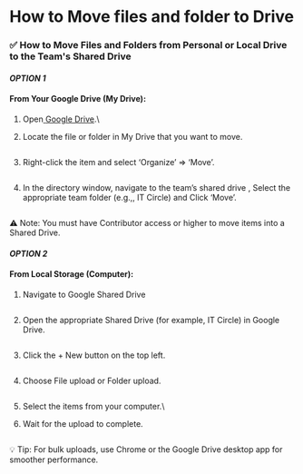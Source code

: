 # How to Move files and folder to Drive

### ✅ How to Move Files and Folders from Personal or Local Drive to the Team's Shared Drive

#### _OPTION 1_ <a href="#nwv17ltxa8as" id="nwv17ltxa8as"></a>

#### From Your Google Drive (My Drive): <a href="#ykd9znkhjjiv" id="ykd9znkhjjiv"></a>

1. Open[ ](https://drive.google.com)[Google Drive](https://drive.google.com).\

2. Locate the file or folder in My Drive that you want to move.

<figure><img src="https://3790142297-files.gitbook.io/~/files/v0/b/gitbook-x-prod.appspot.com/o/spaces%2FJbWd8kIN0U4a2HVR5aA6%2Fuploads%2FmCvFaNpnuIPPy6lxF4HR%2Fimage.png?alt=media&#x26;token=d9c1f7f2-03ee-401e-9d9f-b7cc0832edaa" alt=""><figcaption></figcaption></figure>

3. Right-click the item and select ‘Organize’ ⇒ ‘Move’.

<figure><img src="https://3790142297-files.gitbook.io/~/files/v0/b/gitbook-x-prod.appspot.com/o/spaces%2FJbWd8kIN0U4a2HVR5aA6%2Fuploads%2FGnDmwU7qqGZzgLLYYJXC%2Fimage.png?alt=media&#x26;token=17b6820a-709d-47ac-8be2-96f06d5f7587" alt=""><figcaption></figcaption></figure>

4. In the directory window, navigate to the team’s shared drive , Select the appropriate team folder (e.g.,, IT Circle) and Click ‘Move’.

<figure><img src="https://3790142297-files.gitbook.io/~/files/v0/b/gitbook-x-prod.appspot.com/o/spaces%2FJbWd8kIN0U4a2HVR5aA6%2Fuploads%2F2Mwg0OwaRJPTVjV15cJJ%2Fimage.png?alt=media&#x26;token=bb48ad40-be01-44f7-b706-4de021ccb149" alt=""><figcaption></figcaption></figure>

⚠️ Note: You must have Contributor access or higher to move items into a Shared Drive.





#### _OPTION 2_

#### From Local Storage (Computer): <a href="#fxndrsdghink" id="fxndrsdghink"></a>

1. Navigate to Google Shared Drive

<figure><img src="https://3790142297-files.gitbook.io/~/files/v0/b/gitbook-x-prod.appspot.com/o/spaces%2FJbWd8kIN0U4a2HVR5aA6%2Fuploads%2FQretXzMSVAxev53wENfe%2Fimage.png?alt=media&#x26;token=b56154dd-5425-4f15-a724-19e0682f6281" alt=""><figcaption></figcaption></figure>

2. Open the appropriate Shared Drive (for example, IT Circle) in Google Drive.

<figure><img src="https://3790142297-files.gitbook.io/~/files/v0/b/gitbook-x-prod.appspot.com/o/spaces%2FJbWd8kIN0U4a2HVR5aA6%2Fuploads%2FLjmb5U0hPSBJtPsojYvC%2Fimage.png?alt=media&#x26;token=3a0d4e03-f137-4a6b-b196-8fba4bdc813e" alt=""><figcaption></figcaption></figure>

3. Click the + New button on the top left.

<figure><img src="https://3790142297-files.gitbook.io/~/files/v0/b/gitbook-x-prod.appspot.com/o/spaces%2FJbWd8kIN0U4a2HVR5aA6%2Fuploads%2FzE9JdX7pRxBG2g2G5Y58%2Fimage.png?alt=media&#x26;token=1e8abf69-4251-45b1-9898-813723c7c2a9" alt=""><figcaption></figcaption></figure>

4. Choose File upload or Folder upload.

<figure><img src="https://3790142297-files.gitbook.io/~/files/v0/b/gitbook-x-prod.appspot.com/o/spaces%2FJbWd8kIN0U4a2HVR5aA6%2Fuploads%2FZxLaGHaIr0FcpNEeIF26%2Fimage.png?alt=media&#x26;token=56fe9f93-25c3-4cac-890f-c38b978e7859" alt=""><figcaption></figcaption></figure>

5. Select the items from your computer.\

6. Wait for the upload to complete.

<figure><img src="https://3790142297-files.gitbook.io/~/files/v0/b/gitbook-x-prod.appspot.com/o/spaces%2FJbWd8kIN0U4a2HVR5aA6%2Fuploads%2FcZxHjSlh2vwvrJKUFSUB%2Fimage.png?alt=media&#x26;token=ed50fc0f-aabb-4dd4-ac47-65f24ff8390f" alt=""><figcaption></figcaption></figure>

💡 Tip: For bulk uploads, use Chrome or the Google Drive desktop app for smoother performance.



